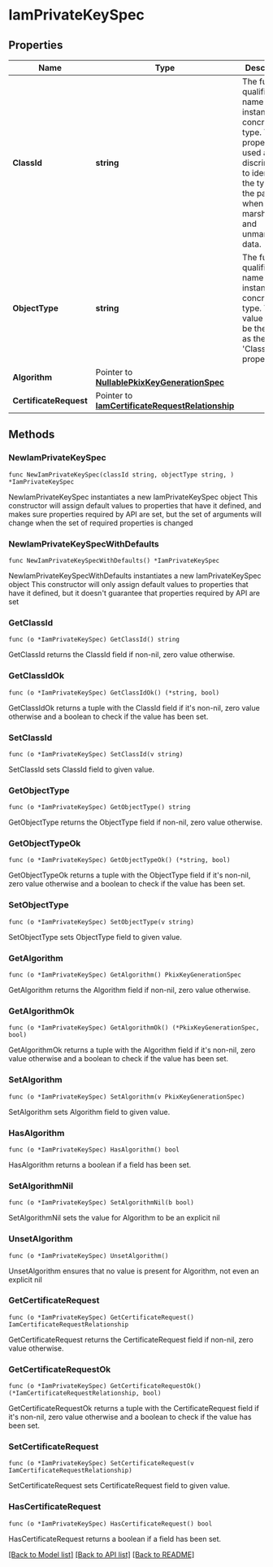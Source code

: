 # IamPrivateKeySpec

## Properties

Name | Type | Description | Notes
------------ | ------------- | ------------- | -------------
**ClassId** | **string** | The fully-qualified name of the instantiated, concrete type. This property is used as a discriminator to identify the type of the payload when marshaling and unmarshaling data. | [default to "iam.PrivateKeySpec"]
**ObjectType** | **string** | The fully-qualified name of the instantiated, concrete type. The value should be the same as the &#39;ClassId&#39; property. | [default to "iam.PrivateKeySpec"]
**Algorithm** | Pointer to [**NullablePkixKeyGenerationSpec**](PkixKeyGenerationSpec.md) |  | [optional] 
**CertificateRequest** | Pointer to [**IamCertificateRequestRelationship**](IamCertificateRequestRelationship.md) |  | [optional] 

## Methods

### NewIamPrivateKeySpec

`func NewIamPrivateKeySpec(classId string, objectType string, ) *IamPrivateKeySpec`

NewIamPrivateKeySpec instantiates a new IamPrivateKeySpec object
This constructor will assign default values to properties that have it defined,
and makes sure properties required by API are set, but the set of arguments
will change when the set of required properties is changed

### NewIamPrivateKeySpecWithDefaults

`func NewIamPrivateKeySpecWithDefaults() *IamPrivateKeySpec`

NewIamPrivateKeySpecWithDefaults instantiates a new IamPrivateKeySpec object
This constructor will only assign default values to properties that have it defined,
but it doesn't guarantee that properties required by API are set

### GetClassId

`func (o *IamPrivateKeySpec) GetClassId() string`

GetClassId returns the ClassId field if non-nil, zero value otherwise.

### GetClassIdOk

`func (o *IamPrivateKeySpec) GetClassIdOk() (*string, bool)`

GetClassIdOk returns a tuple with the ClassId field if it's non-nil, zero value otherwise
and a boolean to check if the value has been set.

### SetClassId

`func (o *IamPrivateKeySpec) SetClassId(v string)`

SetClassId sets ClassId field to given value.


### GetObjectType

`func (o *IamPrivateKeySpec) GetObjectType() string`

GetObjectType returns the ObjectType field if non-nil, zero value otherwise.

### GetObjectTypeOk

`func (o *IamPrivateKeySpec) GetObjectTypeOk() (*string, bool)`

GetObjectTypeOk returns a tuple with the ObjectType field if it's non-nil, zero value otherwise
and a boolean to check if the value has been set.

### SetObjectType

`func (o *IamPrivateKeySpec) SetObjectType(v string)`

SetObjectType sets ObjectType field to given value.


### GetAlgorithm

`func (o *IamPrivateKeySpec) GetAlgorithm() PkixKeyGenerationSpec`

GetAlgorithm returns the Algorithm field if non-nil, zero value otherwise.

### GetAlgorithmOk

`func (o *IamPrivateKeySpec) GetAlgorithmOk() (*PkixKeyGenerationSpec, bool)`

GetAlgorithmOk returns a tuple with the Algorithm field if it's non-nil, zero value otherwise
and a boolean to check if the value has been set.

### SetAlgorithm

`func (o *IamPrivateKeySpec) SetAlgorithm(v PkixKeyGenerationSpec)`

SetAlgorithm sets Algorithm field to given value.

### HasAlgorithm

`func (o *IamPrivateKeySpec) HasAlgorithm() bool`

HasAlgorithm returns a boolean if a field has been set.

### SetAlgorithmNil

`func (o *IamPrivateKeySpec) SetAlgorithmNil(b bool)`

 SetAlgorithmNil sets the value for Algorithm to be an explicit nil

### UnsetAlgorithm
`func (o *IamPrivateKeySpec) UnsetAlgorithm()`

UnsetAlgorithm ensures that no value is present for Algorithm, not even an explicit nil
### GetCertificateRequest

`func (o *IamPrivateKeySpec) GetCertificateRequest() IamCertificateRequestRelationship`

GetCertificateRequest returns the CertificateRequest field if non-nil, zero value otherwise.

### GetCertificateRequestOk

`func (o *IamPrivateKeySpec) GetCertificateRequestOk() (*IamCertificateRequestRelationship, bool)`

GetCertificateRequestOk returns a tuple with the CertificateRequest field if it's non-nil, zero value otherwise
and a boolean to check if the value has been set.

### SetCertificateRequest

`func (o *IamPrivateKeySpec) SetCertificateRequest(v IamCertificateRequestRelationship)`

SetCertificateRequest sets CertificateRequest field to given value.

### HasCertificateRequest

`func (o *IamPrivateKeySpec) HasCertificateRequest() bool`

HasCertificateRequest returns a boolean if a field has been set.


[[Back to Model list]](../README.md#documentation-for-models) [[Back to API list]](../README.md#documentation-for-api-endpoints) [[Back to README]](../README.md)


